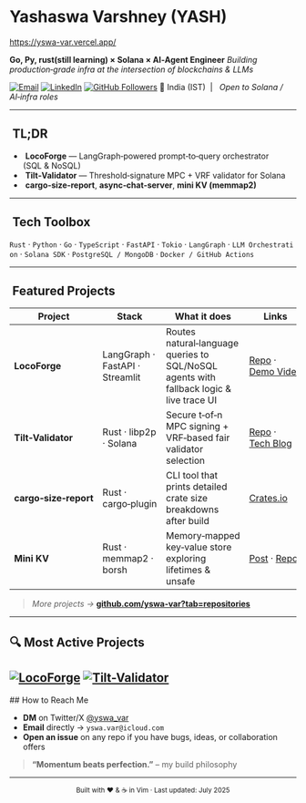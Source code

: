 # Yashaswa Varshney (YASH) 
https://yswa-var.vercel.app/

**Go, Py, rust(still learning) × Solana × AI‑Agent Engineer**
*Building production‑grade infra at the intersection of blockchains & LLMs*

[![Email](https://img.shields.io/badge/email-yswa.var%40icloud.com-informational?style=flat\&logo=gmail)](mailto:yswa.var@icloud.com)
[![LinkedIn](https://img.shields.io/badge/LinkedIn-Yashaswa%20Varshney-blue?logo=linkedin)](https://linkedin.com/in/yashaswa-varshney)
[![GitHub Followers](https://img.shields.io/github/followers/yswa-var?label=Follow\&style=social)](https://github.com/yswa-var)
📍 India (IST)  |   *Open to Solana / AI‑infra roles*

---

##  TL;DR

*  **LocoForge** — LangGraph‑powered prompt‑to‑query orchestrator (SQL & NoSQL)
*  **Tilt‑Validator** — Threshold‑signature MPC + VRF validator for Solana
*  **cargo‑size‑report**, **async‑chat‑server**, **mini KV (memmap2)**

---

##  Tech Toolbox

`Rust` · `Python` · `Go` · `TypeScript` · `FastAPI` · `Tokio` · `LangGraph` · `LLM Orchestration` · `Solana SDK` · `PostgreSQL / MongoDB` · `Docker / GitHub Actions`

---

##  Featured Projects

| Project               | Stack                           | What it does                                                                            | Links                                                               |
| --------------------- | ------------------------------- | --------------------------------------------------------------------------------------- | ------------------------------------------------------------------- |
| **LocoForge**         | LangGraph · FastAPI · Streamlit | Routes natural‑language queries to SQL/NoSQL agents with fallback logic & live trace UI | [Repo](https://github.com/yswa-var/locoforge) · [Demo Video](#)     |
| **Tilt‑Validator**    | Rust · libp2p · Solana          | Secure t‑of‑n MPC signing + VRF‑based fair validator selection                          | [Repo](https://github.com/yswa-var/tilt-validator) · [Tech Blog](#) |
| **cargo‑size‑report** | Rust · cargo‑plugin             | CLI tool that prints detailed crate size breakdowns after build                         | [Crates.io](https://crates.io/crates/cargo-size-report)             |
| **Mini KV**           | Rust · memmap2 · borsh          | Memory‑mapped key‑value store exploring lifetimes & unsafe                              | [Post](#) · [Repo](https://github.com/yswa-var/mini-kv)             |

> *More projects →* **[github.com/yswa-var?tab=repositories](https://github.com/yswa-var?tab=repositories)**

---
## 🔍 Most Active Projects
[![LocoForge](https://github-readme-stats.vercel.app/api/pin/?username=yswa-var&repo=locoforge&theme=tokyonight)](https://github.com/yswa-var/locoforge)
[![Tilt-Validator](https://github-readme-stats.vercel.app/api/pin/?username=yswa-var&repo=tilt-validator&theme=tokyonight)](https://github.com/yswa-var/tilt-validator)
---

## How to Reach Me

* **DM** on Twitter/X [@yswa\_var](https://twitter.com/yswa_var)
* **Email** directly → `yswa.var@icloud.com`
* **Open an issue** on any repo if you have bugs, ideas, or collaboration offers

> **“Momentum beats perfection.”** – my build philosophy

---

<p align="center"><sub>Built with ❤️ & ☕ in Vim · Last updated: July 2025</sub></p>
